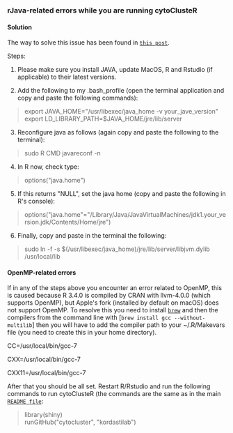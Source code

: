 ### rJava-related errors while you are running cytoClusteR ###

#### Solution ####

The way to solve this issue has been found in [`this post`](https://stackoverflow.com/questions/30738974/rjava-load-error-in-rstudio-r-after-upgrading-to-osx-yosemite).

Steps:

1. Please make sure you install JAVA, update MacOS, R and Rstudio (if applicable) to their latest versions.

2. Add the following to my .bash_profile (open the terminal application and copy and paste the following commands):
> export JAVA_HOME="/usr/libexec/java_home -v your_jave_version"   
> export LD_LIBRARY_PATH=$JAVA_HOME/jre/lib/server

3. Reconfigure java as follows (again copy and paste the following to the terminal):
> sudo R CMD javareconf -n

4. In R now, check type:
> options("java.home")

5. If this returns "NULL", set the java home (copy and paste the following in R's console):
> options("java.home"="/Library/Java/JavaVirtualMachines/jdk1.your_version.jdk/Contents/Home/jre")

6. Finally, copy and paste in the terminal the following:
> sudo ln -f -s $(/usr/libexec/java_home)/jre/lib/server/libjvm.dylib /usr/local/lib

#### OpenMP-related errors #### 
If in any of the steps above you encounter an error related to OpenMP, this is caused because R 3.4.0 is compiled by CRAN with llvm-4.0.0 (which supports OpenMP), but Apple's fork (installed by default on macOS) does not support OpenMP. To resolve this you need to install [`brew`](https://brew.sh/) and then the compilers from the command line with [`brew install gcc --without-multilib`] then you will have to add the compiler path to your ~/.R/Makevars file (you need to create this in your home directory).

CC=/usr/local/bin/gcc-7

CXX=/usr/local/bin/gcc-7

CXX11=/usr/local/bin/gcc-7

After that you should be all set. Restart R/Rstudio and run the following commands to run cytoClusteR (the commands are the same as in the main [`README file`](https://github.com/kordastilab/cytocluster/blob/master/README.md):
> library(shiny)  
> runGitHub("cytocluster", "kordastilab")
